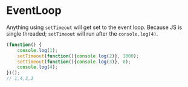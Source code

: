 # EventLoop

Anything using `setTimeout` will get set to the event loop.
Because JS is single threaded; `setTimeout` will run after the `console.log(4)`.

```JavaScript
(function() {
    console.log(1);
    setTimeout(function(){console.log(2)}, 1000);
    setTimeout(function(){console.log(3)}, 0);
    console.log(4);
})();
// 1,4,3,3
```
